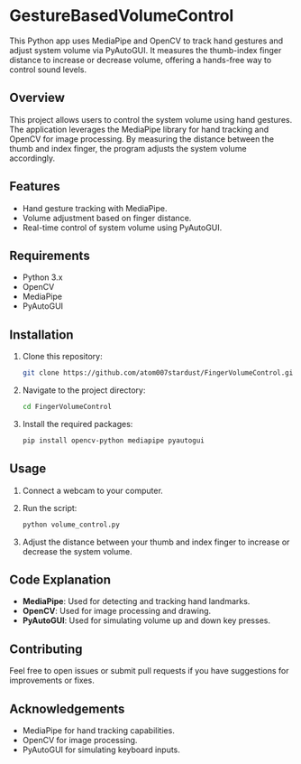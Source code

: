 # GestureBasedVolumeControl
 This Python app uses MediaPipe and OpenCV to track hand gestures and adjust system volume via PyAutoGUI. It measures the thumb-index finger distance to increase or decrease volume, offering a hands-free way to control sound levels.

## Overview

This project allows users to control the system volume using hand gestures. The application leverages the MediaPipe library for hand tracking and OpenCV for image processing. By measuring the distance between the thumb and index finger, the program adjusts the system volume accordingly.

## Features

- Hand gesture tracking with MediaPipe.
- Volume adjustment based on finger distance.
- Real-time control of system volume using PyAutoGUI.

## Requirements
- Python 3.x
- OpenCV
- MediaPipe
- PyAutoGUI

## Installation

1. Clone this repository:
    ```bash
    git clone https://github.com/atom007stardust/FingerVolumeControl.git
    ```

2. Navigate to the project directory:
    ```bash
    cd FingerVolumeControl
    ```

3. Install the required packages:
    ```bash
    pip install opencv-python mediapipe pyautogui
    ```

## Usage

1. Connect a webcam to your computer.
2. Run the script:
    ```bash
    python volume_control.py
    ```

3. Adjust the distance between your thumb and index finger to increase or decrease the system volume.

## Code Explanation

- **MediaPipe**: Used for detecting and tracking hand landmarks.
- **OpenCV**: Used for image processing and drawing.
- **PyAutoGUI**: Used for simulating volume up and down key presses.

## Contributing

Feel free to open issues or submit pull requests if you have suggestions for improvements or fixes.

## Acknowledgements

- MediaPipe for hand tracking capabilities.
- OpenCV for image processing.
- PyAutoGUI for simulating keyboard inputs.

